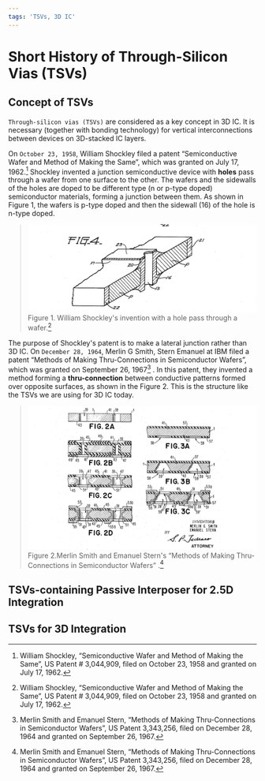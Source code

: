 ```yaml
---
tags: 'TSVs, 3D IC'
---
```


# Short History of Through-Silicon Vias \(TSVs\)

## Concept of TSVs

`Through-silicon vias (TSVs)` are considered as a key concept in 3D IC. It is necessary \(together with bonding technology\) for vertical interconnections between devices on 3D-stacked IC layers.

On `October 23, 1958`, William Shockley filed a patent “Semiconductive Wafer and Method of Making the Same”, which was granted on July 17, 1962.[^1] Shockley invented a junction semiconductive device with **holes** pass through a wafer from one surface to the other. The wafers and the sidewalls of the holes are doped to be different type \(n or p-type doped\) semiconductor materials, forming a junction between them. As shown in Figure 1, the wafers is p-type doped and then the sidewall \(16\) of the hole is n-type doped.

> ![](/img/US3044909-0.png)Figure 1. William Shockley's invention with a hole pass through a wafer.[^1]

The purpose of Shockley's patent is to make a lateral junction rather than 3D IC. On `December 28, 1964`, Merlin G Smith, Stern Emanuel at IBM filed a patent “Methods of Making Thru-Connections in Semiconductor Wafers”, which was granted on September 26, 1967[^2] . In this patent, they invented a method forming a **thru-connection** between conductive patterns formed over opposite surfaces, as shown in the Figure 2. This is the structure like the TSVs we are using for 3D IC today.

> ![](/img/US3343256-0.png)Figure 2.Merlin Smith and Emanuel Stern's “Methods of Making Thru-Connections in Semiconductor Wafers” .[^2]

## TSVs-containing Passive Interposer for 2.5D Integration



## TSVs for 3D Integration

[^1]: William Shockley, “Semiconductive Wafer and Method of Making the Same”, US Patent \# 3,044,909, filed on October 23, 1958 and granted on July 17, 1962.

[^2]: Merlin Smith and Emanuel Stern, “Methods of Making Thru-Connections in Semiconductor Wafers”, US Patent 3,343,256, filed on December 28, 1964 and granted on September 26, 1967.


